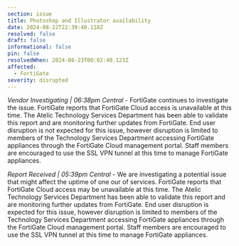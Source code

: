 ```yaml
---
section: issue
title: Photoshop and Illustrator availability
date: 2024-08-22T22:39:40.118Z
resolved: false
draft: false
informational: false
pin: false
resolvedWhen: 2024-08-23T00:02:40.123Z
affected:
  - FortiGate
severity: disrupted
---
```

*Vendor Investigating | 06:38pm Central* - FortiGate continues to investigate the issue. FortiGate reports that FortiGate Cloud access is unavailable at this time. The Atelic Technology Services Department has been able to validate this report and are monitoring further updates from FortiGate. End user disruption is not expected for this issue, however disruption is limited to members of the Technology Services Department accessing FortiGate appliances through the FortiGate Cloud management portal. Staff members are encouraged to use the SSL VPN tunnel at this time to manage FortiGate appliances.

*Report Received | 05:39pm Central* - We are investigating a potential issue that might affect the uptime of one our of services. FortiGate reports that FortiGate Cloud access may be unavailable at this time. The Atelic Technology Services Department has been able to validate this report and are monitoring further updates from FortiGate. End user disruption is expected for this issue, however disruption is limited to members of the Technology Services Department accessing FortiGate appliances through the FortiGate Cloud management portal. Staff members are encouraged to use the SSL VPN tunnel at this time to manage FortiGate appliances.